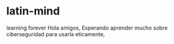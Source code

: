 # latin-mind
learning forever
Hola amigos, 
Esperando aprender mucho sobre ciberseguridad para usarla eticamente,
